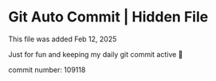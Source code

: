 # Git Auto Commit | Hidden File

This file was added Feb 12, 2025

Just for fun and keeping my daily git commit active 🤪

commit number: 109118

